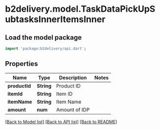 # b2delivery.model.TaskDataPickUpSubtasksInnerItemsInner

## Load the model package
```dart
import 'package:b2delivery/api.dart';
```

## Properties
Name | Type | Description | Notes
------------ | ------------- | ------------- | -------------
**productId** | **String** | Product ID | 
**itemId** | **String** | Item ID | 
**itemName** | **String** | Item Name | 
**amount** | **num** | Amount of IDP | 

[[Back to Model list]](../README.md#documentation-for-models) [[Back to API list]](../README.md#documentation-for-api-endpoints) [[Back to README]](../README.md)


